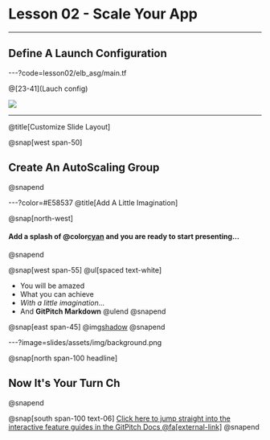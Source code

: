 # Lesson 02 - Scale Your App

---

## Define A Launch Configuration

---?code=lesson02/elb_asg/main.tf

@[23-41](Lauch config)

![](assets/img/background.png)

---
@title[Customize Slide Layout]

@snap[west span-50]
## Create An AutoScaling Group

@snapend

---?color=#E58537
@title[Add A Little Imagination]

@snap[north-west]
#### Add a splash of @color[cyan](**color**) and you are ready to start presenting...
@snapend

@snap[west span-55]
@ul[spaced text-white]
- You will be amazed
- What you can achieve
- *With a little imagination...*
- And **GitPitch Markdown**
@ulend
@snapend

@snap[east span-45]
@img[shadow](assets/img/background.png)
@snapend

---?image=slides/assets/img/background.png

@snap[north span-100 headline]
## Now It's Your Turn Ch
@snapend

@snap[south span-100 text-06]
[Click here to jump straight into the interactive feature guides in the GitPitch Docs @fa[external-link]](https://gitpitch.com/docs/getting-started/tutorial/)
@snapend